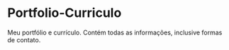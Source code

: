 # Portfolio-Curriculo
Meu portfólio e currículo.
Contém todas as informações, inclusive formas de contato.
